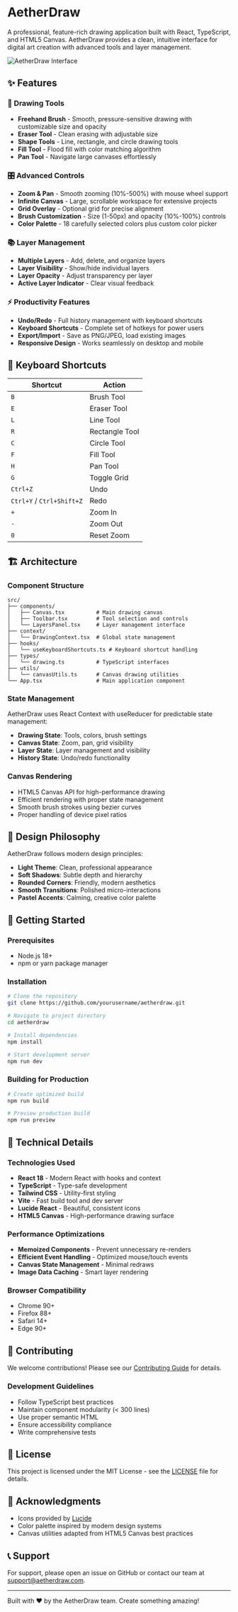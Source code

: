 # AetherDraw

A professional, feature-rich drawing application built with React, TypeScript, and HTML5 Canvas. AetherDraw provides a clean, intuitive interface for digital art creation with advanced tools and layer management.

![AetherDraw Interface](https://images.pexels.com/photos/1266808/pexels-photo-1266808.jpeg?auto=compress&cs=tinysrgb&w=1200&h=600&fit=crop)

## ✨ Features

### 🎨 Drawing Tools
- **Freehand Brush** - Smooth, pressure-sensitive drawing with customizable size and opacity
- **Eraser Tool** - Clean erasing with adjustable size
- **Shape Tools** - Line, rectangle, and circle drawing tools
- **Fill Tool** - Flood fill with color matching algorithm
- **Pan Tool** - Navigate large canvases effortlessly

### 🎛️ Advanced Controls
- **Zoom & Pan** - Smooth zooming (10%-500%) with mouse wheel support
- **Infinite Canvas** - Large, scrollable workspace for extensive projects
- **Grid Overlay** - Optional grid for precise alignment
- **Brush Customization** - Size (1-50px) and opacity (10%-100%) controls
- **Color Palette** - 18 carefully selected colors plus custom color picker

### 📚 Layer Management
- **Multiple Layers** - Add, delete, and organize layers
- **Layer Visibility** - Show/hide individual layers
- **Layer Opacity** - Adjust transparency per layer
- **Active Layer Indicator** - Clear visual feedback

### ⚡ Productivity Features
- **Undo/Redo** - Full history management with keyboard shortcuts
- **Keyboard Shortcuts** - Complete set of hotkeys for power users
- **Export/Import** - Save as PNG/JPEG, load existing images
- **Responsive Design** - Works seamlessly on desktop and mobile

## 🎹 Keyboard Shortcuts

| Shortcut | Action |
|----------|--------|
| `B` | Brush Tool |
| `E` | Eraser Tool |
| `L` | Line Tool |
| `R` | Rectangle Tool |
| `C` | Circle Tool |
| `F` | Fill Tool |
| `H` | Pan Tool |
| `G` | Toggle Grid |
| `Ctrl+Z` | Undo |
| `Ctrl+Y` / `Ctrl+Shift+Z` | Redo |
| `+` | Zoom In |
| `-` | Zoom Out |
| `0` | Reset Zoom |

## 🏗️ Architecture

### Component Structure
```
src/
├── components/
│   ├── Canvas.tsx          # Main drawing canvas
│   ├── Toolbar.tsx         # Tool selection and controls
│   └── LayersPanel.tsx     # Layer management interface
├── context/
│   └── DrawingContext.tsx  # Global state management
├── hooks/
│   └── useKeyboardShortcuts.ts # Keyboard shortcut handling
├── types/
│   └── drawing.ts          # TypeScript interfaces
├── utils/
│   └── canvasUtils.ts      # Canvas drawing utilities
└── App.tsx                 # Main application component
```

### State Management
AetherDraw uses React Context with useReducer for predictable state management:
- **Drawing State**: Tools, colors, brush settings
- **Canvas State**: Zoom, pan, grid visibility
- **Layer State**: Layer management and visibility
- **History State**: Undo/redo functionality

### Canvas Rendering
- HTML5 Canvas API for high-performance drawing
- Efficient rendering with proper state management
- Smooth brush strokes using bezier curves
- Proper handling of device pixel ratios

## 🎨 Design Philosophy

AetherDraw follows modern design principles:
- **Light Theme**: Clean, professional appearance
- **Soft Shadows**: Subtle depth and hierarchy
- **Rounded Corners**: Friendly, modern aesthetics
- **Smooth Transitions**: Polished micro-interactions
- **Pastel Accents**: Calming, creative color palette

## 🚀 Getting Started

### Prerequisites
- Node.js 18+ 
- npm or yarn package manager

### Installation
```bash
# Clone the repository
git clone https://github.com/yourusername/aetherdraw.git

# Navigate to project directory
cd aetherdraw

# Install dependencies
npm install

# Start development server
npm run dev
```

### Building for Production
```bash
# Create optimized build
npm run build

# Preview production build
npm run preview
```

## 🔧 Technical Details

### Technologies Used
- **React 18** - Modern React with hooks and context
- **TypeScript** - Type-safe development
- **Tailwind CSS** - Utility-first styling
- **Vite** - Fast build tool and dev server
- **Lucide React** - Beautiful, consistent icons
- **HTML5 Canvas** - High-performance drawing surface

### Performance Optimizations
- **Memoized Components** - Prevent unnecessary re-renders
- **Efficient Event Handling** - Optimized mouse/touch events
- **Canvas State Management** - Minimal redraws
- **Image Data Caching** - Smart layer rendering

### Browser Compatibility
- Chrome 90+
- Firefox 88+
- Safari 14+
- Edge 90+

## 🤝 Contributing

We welcome contributions! Please see our [Contributing Guide](CONTRIBUTING.md) for details.

### Development Guidelines
- Follow TypeScript best practices
- Maintain component modularity (< 300 lines)
- Use proper semantic HTML
- Ensure accessibility compliance
- Write comprehensive tests

## 📝 License

This project is licensed under the MIT License - see the [LICENSE](LICENSE) file for details.

## 🙏 Acknowledgments

- Icons provided by [Lucide](https://lucide.dev/)
- Color palette inspired by modern design systems
- Canvas utilities adapted from HTML5 Canvas best practices

## 📞 Support

For support, please open an issue on GitHub or contact our team at support@aetherdraw.com.

---

Built with ❤️ by the AetherDraw team. Create something amazing!